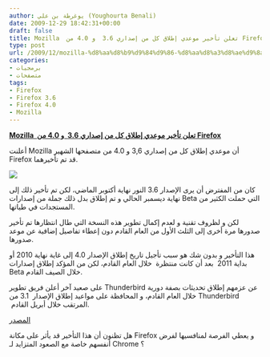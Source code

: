 ```yaml
---
author: يوغرطة بن علي (Youghourta Benali)
date: 2009-12-29 18:42:31+00:00
draft: false
title: Mozilla  تعلن تأخير موعدي إطلاق كل من إصداري 3.6  و 4.0 من Firefox
type: post
url: /2009/12/mozilla-%d8%aa%d8%b9%d9%84%d9%86-%d8%aa%d8%a3%d8%ae%d9%8a%d8%b1-%d9%85%d9%88%d8%b9%d8%af%d9%8a-%d8%a5%d8%b7%d9%84%d8%a7%d9%82-%d9%83%d9%84-%d9%85%d9%86-%d8%a5%d8%b5%d8%af%d8%a7%d8%b1%d9%8a-3-6/
categories:
- برمجيات
- متصفحات
tags:
- Firefox
- Firefox 3.6
- Firefox 4.0
- Mozilla
---
```


[**Mozilla  تعلن تأخير موعدي إطلاق كل من إصداري 3.6  و 4.0 من Firefox**](https://www.it-scoop.com/2009/12/mozilla-%d8%aa%d8%b9%d9%84%d9%86-%d8%aa%d8%a3%d8%ae%d9%8a%d8%b1-%d9%85%d9%88%d8%b9%d8%af%d9%8a-%d8%a5%d8%b7%d9%84%d8%a7%d9%82-%d9%83%d9%84-%d9%85%d9%86-%d8%a5%d8%b5%d8%af%d8%a7%d8%b1%d9%8a-3-6/)


أعلنت Mozilla أن موعدي إطلاق كل من إصداري 3,6 و 4.0 من متصفحها الشهير Firefox قد تم تأخيرهما.

[![](https://www.it-scoop.com/wp-content/uploads/2009/12/firefox_logo_3025-300x279.jpg)
](https://www.it-scoop.com/2009/12/mozilla-%d8%aa%d8%b9%d9%84%d9%86-%d8%aa%d8%a3%d8%ae%d9%8a%d8%b1-%d9%85%d9%88%d8%b9%d8%af%d9%8a-%d8%a5%d8%b7%d9%84%d8%a7%d9%82-%d9%83%d9%84-%d9%85%d9%86-%d8%a5%d8%b5%d8%af%d8%a7%d8%b1%d9%8a-3-6/)

كان من المفترض أن يرى الإصدار 3.6 النور نهاية أكتوبر الماضي، لكن تم تأخير ذلك إلى نهاية ديسمبر الحالي و تم إطلاق بدل ذلك جملة من إصدارات Beta التي حملت الكثير من المستجدات في طياتها.

لكن و لظروف تقنية و لعدم إكمال تطوير هذه النسخة التي طال انتظارها تم تأخير صدورها مرة أخرى إلى الثلث الأول من العام القادم دون إعطاء تفاصيل إضافية عن موعد صدورها.

هذا التأخير و بدون شك هو سبب تأجيل تاريخ إطلاق الإصدار 4.0 إلى غاية نهاية 2010 أو بداية 2011  بعد أن كانت منتظرة  خلال العام القادم، لكن من المؤكد إطلاق إصدارات Beta خلال الصيف القادم.

على صعيد آخر أعلن فريق تطوير Thunderbird عن عزمهم إطلاق تحديثات بصفة دورية خلال العام القادم، و المحافظة على مواعيد إطلاق الإصدار  3.1 من Thunderbird  المرتقب خلال أبريل القادم.

[المصدر](https://wiki.mozilla.org/Firefox/Goals/2010Q1)

هل تظنون أن هذا التأخير قد يأثر على مكانة Firefox و يعطي الفرصة لمنافسيها لفرض أنفسهم خاصة مع الصعود المتزايد لـ Chrome ؟
